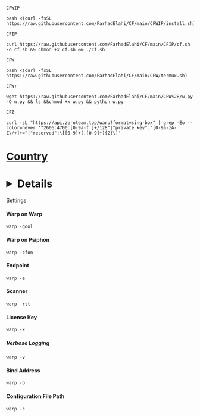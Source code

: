 `CFWIP`
```
bash <(curl -fsSL https://raw.githubusercontent.com/FarhadElahi/CF/main/CFWIP/install.sh)
```
`CFIP`
```
curl https://raw.githubusercontent.com/FarhadElahi/CF/main/CFIP/cf.sh -o cf.sh && chmod +x cf.sh && ./cf.sh
```
`CFW`
```
bash <(curl -fsSL https://raw.githubusercontent.com/FarhadElahi/CF/main/CFW/termux.sh)
```
`CFW+`
```
wget https://raw.githubusercontent.com/FarhadElahi/CF/main/CFW%2B/w.py -O w.py && ls &&chmod +x w.py && python w.py
```
`CFZ`
```
curl -sL "https://api.zeroteam.top/warp?format=sing-box" | grep -Eo --color=never '"2606:4700:[0-9a-f:]+/128"|"private_key":"[0-9a-zA-Z\/+]+="|"reserved":\[[0-9]+(,[0-9]+){2}\]'
```
# [Country](https://github.com/FarhadElahi/CF/blob/main/Country.md)
 # <details>
  <summary>Settings</summary>
  
#### Warp on Warp
```
warp -gool
```
#### Warp on Psiphon
```
warp -cfon
```
#### Endpoint
```
warp -e 
```
#### Scanner
```
warp -rtt
```
#### License Key
```
warp -k
```
##### Verbose Logging
```
warp -v
```
#### Bind Address
```
warp -b
```
#### Configuration File Path
```
warp -c
```
